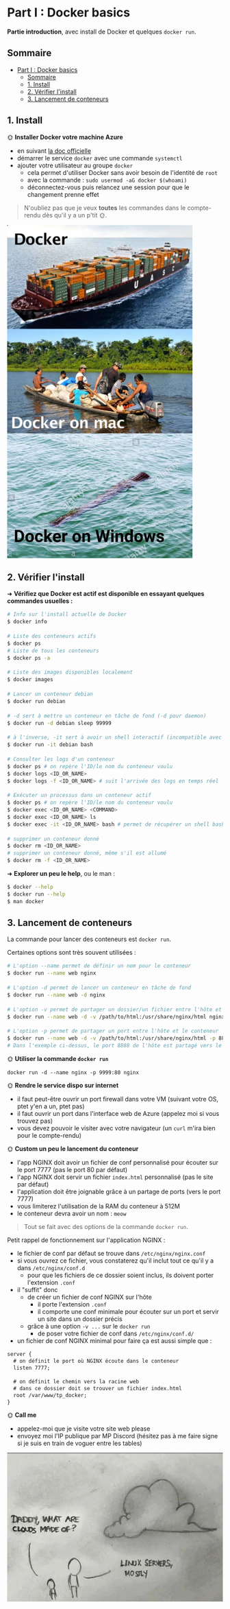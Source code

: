 # Part I : Docker basics

**Partie introduction**, avec install de Docker et quelques `docker run`.

## Sommaire

- [Part I : Docker basics](#part-i--docker-basics)
  - [Sommaire](#sommaire)
  - [1. Install](#1-install)
  - [2. Vérifier l'install](#2-vérifier-linstall)
  - [3. Lancement de conteneurs](#3-lancement-de-conteneurs)

## 1. Install

🌞 **Installer Docker votre machine Azure**

- en suivant [la doc officielle](https://docs.docker.com/engine/install/)
- démarrer le service `docker` avec une commande `systemctl`
- ajouter votre utilisateur au groupe `docker`
  - cela permet d'utiliser Docker sans avoir besoin de l'identité de `root`
  - avec la commande : `sudo usermod -aG docker $(whoami)`
  - déconnectez-vous puis relancez une session pour que le changement prenne effet

> N'oubliez pas que je veux **toutes** les commandes dans le compte-rendu dès qu'il y a un p'tit 🌞.

![Docker](./img/docker_win.png)

## 2. Vérifier l'install

➜ **Vérifiez que Docker est actif est disponible en essayant quelques commandes usuelles :**

```bash
# Info sur l'install actuelle de Docker
$ docker info

# Liste des conteneurs actifs
$ docker ps
# Liste de tous les conteneurs
$ docker ps -a

# Liste des images disponibles localement
$ docker images

# Lancer un conteneur debian
$ docker run debian

# -d sert à mettre un conteneur en tâche de fond (-d pour daemon)
$ docker run -d debian sleep 99999

# à l'inverse, -it sert à avoir un shell interactif (incompatible avec -d)
$ docker run -it debian bash

# Consulter les logs d'un conteneur
$ docker ps # on repère l'ID/le nom du conteneur voulu
$ docker logs <ID_OR_NAME>
$ docker logs -f <ID_OR_NAME> # suit l'arrivée des logs en temps réel

# Exécuter un processus dans un conteneur actif
$ docker ps # on repère l'ID/le nom du conteneur voulu
$ docker exec <ID_OR_NAME> <COMMAND>
$ docker exec <ID_OR_NAME> ls
$ docker exec -it <ID_OR_NAME> bash # permet de récupérer un shell bash dans le conteneur ciblé

# supprimer un conteneur donné
$ docker rm <ID_OR_NAME>
# supprimer un conteneur donné, même s'il est allumé
$ docker rm -f <ID_OR_NAME>
```

➜ **Explorer un peu le help**, ou le man :

```bash
$ docker --help
$ docker run --help
$ man docker
```

## 3. Lancement de conteneurs

La commande pour lancer des conteneurs est `docker run`.

Certaines options sont très souvent utilisées :

```bash
# L'option --name permet de définir un nom pour le conteneur
$ docker run --name web nginx

# L'option -d permet de lancer un conteneur en tâche de fond
$ docker run --name web -d nginx

# L'option -v permet de partager un dossier/un fichier entre l'hôte et le conteneur
$ docker run --name web -d -v /path/to/html:/usr/share/nginx/html nginx

# L'option -p permet de partager un port entre l'hôte et le conteneur
$ docker run --name web -d -v /path/to/html:/usr/share/nginx/html -p 8888:80 nginx
# Dans l'exemple ci-dessus, le port 8888 de l'hôte est partagé vers le port 80 du conteneur
```

🌞 **Utiliser la commande `docker run`**

```
docker run -d --name nginx -p 9999:80 nginx
```


🌞 **Rendre le service dispo sur internet**

- il faut peut-être ouvrir un port firewall dans votre VM (suivant votre OS, ptet y'en a un, ptet pas)
- il faut ouvrir un port dans l'interface web de Azure (appelez moi si vous trouvez pas)
- vous devez pouvoir le visiter avec votre navigateur (un `curl` m'ira bien pour le compte-rendu)

🌞 **Custom un peu le lancement du conteneur**

- l'app NGINX doit avoir un fichier de conf personnalisé pour écouter sur le port 7777 (pas le port 80 par défaut)
- l'app NGINX doit servir un fichier `index.html` personnalisé (pas le site par défaut)
- l'application doit être joignable grâce à un partage de ports (vers le port 7777)
- vous limiterez l'utilisation de la RAM du conteneur à 512M
- le conteneur devra avoir un nom : `meow`

> Tout se fait avec des options de la commande `docker run`.

Petit rappel de fonctionnement sur l'application NGINX :

- le fichier de conf par défaut se trouve dans `/etc/nginx/nginx.conf`
- si vous ouvrez ce fichier, vous constaterez qu'il inclut tout ce qu'il y a dans `/etc/nginx/conf.d`
  - pour que les fichiers de ce dossier soient inclus, ils doivent porter l'extension `.conf`
- il "suffit" donc
  - de créer un fichier de conf NGINX sur l'hôte
    - il porte l'extension `.conf`
    - il comporte une conf minimale pour écouter sur un port et servir un site dans un dossier précis
  - grâce à une option `-v ...` sur le `docker run`
    - de poser votre fichier de conf dans `/etc/nginx/conf.d/`
- un fichier de conf NGINX minimal pour faire ça est aussi simple que :

```nginx
server {
  # on définit le port où NGINX écoute dans le conteneur
  listen 7777;
  
  # on définit le chemin vers la racine web
  # dans ce dossier doit se trouver un fichier index.html
  root /var/www/tp_docker; 
}
```

🌞 **Call me**

- appelez-moi que je visite votre site web please
- envoyez moi l'IP publique par MP Discord (hésitez pas à me faire signe si je suis en train de voguer entre les tables)

![Cloud Linux](./img/cloud_linux.png)
